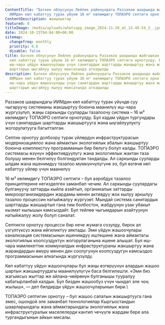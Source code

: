 ```yaml
---
ContentTitle: "Баткен облусунун Лейлек районундагы Раззаков шаарында жайгашкан
  ИИМдин көп кабаттуу турак үйүнө 16 м³ көлөмдөгү ТОПАЭРО септиги орнотулду. "
ContentDescription: жанылыктар
featured: 0
titleImage: /media/uploads/whatsapp_image_2024-11-28_at_13.49.54_2_.jpeg
date: 2024-10-15T04:04:00+06:00
sitemap:
  changefreq: monthly
  priority: 0.6
  disable: false
title: Баткен облусунун Лейлек районундагы Раззаков шаарында жайгашкан ИИМдин
  көп кабаттуу турак үйүнө 16 м³ көлөмдөгү ТОПАЭРО септиги орнотулду. Бул
  иш-чара үйдүн жашоочулары үчүн санитардык шарттарды жакшыртуу жана жашоо
  шарттарын ыңгайлуу кылуу максатында аткарылды
description: Баткен облусунун Лейлек районундагы Раззаков шаарында жайгашкан
  ИИМдин көп кабаттуу турак үйүнө 16 м³ көлөмдөгү ТОПАЭРО септиги орнотулду. Бул
  иш-чара үйдүн жашоочулары үчүн санитардык шарттарды жакшыртуу жана жашоо
  шарттарын ыңгайлуу кылуу максатында аткарылды
---
```


Раззаков шаарындагы ИИМдин көп кабаттуу турак үйүндө суу чыгаруучу системаны жакшыртуу боюнча маанилүү иш-чара жүргүзүлүп, жаңы саркынды сууларды тазалоочу система – 16 м³ көлөмдөгү ТОПАЭРО септиги орнотулду. Бул кадам үйдүн тургундары үчүн санитардык шарттарды жакшыртууга жана ыңгайлуулукту жогорулатууга багытталган.

Септик орнотуу долбоору турак үйлөрдүн инфраструктурасын модернизациялоо жана аймактын экологиялык абалын жакшыртуу боюнча комплекстүү программанын бир бөлүгү болуп калды. ТОПАЭРО системасы өзүнүн эффективдүүлүгү жана экологиялык жактан таза болушу менен белгилүү болгондуктан тандалды. Ал саркынды сууларды ылдам жана ишенимдүү тазалоо мүмкүнчүлүгүнө ээ, бул өзгөчө көп кабаттуу үйлөр үчүн маанилүү

16 м³ көлөмдөгү ТОПАЭРО септиги – бул аэробдук тазалоо
принциптерине негизделген заманбап чечим. Ал саркынды суулардагы булгануучу
заттарды кыйла азайтып, органикалык заттарды микроорганизмдердин жардамы менен
активдүү жок кылуу аркылуу тазалоо процессин натыйжалуу жүргүзөт. Мындай
система санитардык шарттарды жакшыртып гана тим болбостон, жабдуунун узак
убакыт кызмат кылышын камсыздайт. Бул тейлөө чыгымдарын азайтуунун натыйжалуу
жолу болуп саналат.

Септикти орнотуу процесси бир нече жумага созулду, бирок ал
үзгүлтүксүз жана ийгиликтүү аяктады. Эми үйдүн жашоочулары канализация
системасынын ишенимдүү иштешине жана аймактагы экологиялык коопсуздуктун
жогорулаганына ишене алышат. Бул иш-чара мамлекеттик коммуналдык
инфраструктураны жакшыртуу жана жарандардын өмүрү менен ден соолугунун
коопсуздугун камсыздоо программасынын алкагында жүргүзүлдү.

Көп кабаттуу үйдүн жашоочулары бул жаңы өзгөрүүнүн алардын
жашоо шартын жакшыртуудагы маанилүүлүгүн баса белгилешти. «Эми биз жагымсыз
жыттар же айлана-чөйрөнүн булганышы тууралуу кабатырланбай калдык. Бул биздин
жашообуз үчүн чындап эле чоң жылыш», — деп билдирди үйдүн жашоочуларынын бири.\

ТОПАЭРО септигин орнотуу – бул жашоо сапатын
жакшыртууга гана эмес, ошондой эле заманбап технологиялар Кыргызстандын
шаарларындагы жана аймактарындагы экологиялык жана инфраструктуралык
маселелерди кантип чечүүгө жардам бере ала тургандыгынын айкын мисалы.
